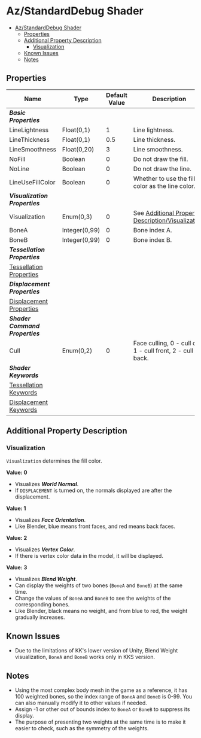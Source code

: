 # Az/StandardDebug Shader

- [Az/StandardDebug Shader](#azstandarddebug-shader)
  - [Properties](#properties)
  - [Additional Property Description](#additional-property-description)
    - [Visualization](#visualization)
  - [Known Issues](#known-issues)
  - [Notes](#notes)

## Properties
| Name                                                             | Type          | Default Value | Description                                                          |
| ---------------------------------------------------------------- | ------------- | ------------- | -------------------------------------------------------------------- |
| ***Basic Properties***                                           |               |               |                                                                      |
| LineLightness                                                    | Float(0,1)    | 1             | Line lightness.                                                      |
| LineThickness                                                    | Float(0,1)    | 0.5           | Line thickness.                                                      |
| LineSmoothness                                                   | Float(0,20)   | 3             | Line smoothness.                                                     |
| NoFill                                                           | Boolean       | 0             | Do not draw the fill.                                                |
| NoLine                                                           | Boolean       | 0             | Do not draw the line.                                                |
| LineUseFillColor                                                 | Boolean       | 0             | Whether to use the fill color as the line color.                     |
| ***Visualization Properties***                                   |               |               |                                                                      |
| Visualization                                                    | Enum(0,3)     | 0             | See [Additional Property Description/Visualization](#visualization). |
| BoneA                                                            | Integer(0,99) | 0             | Bone index A.                                                        |
| BoneB                                                            | Integer(0,99) | 0             | Bone index B.                                                        |
| ***Tessellation Properties***                                    |               |               |                                                                      |
| [Tessellation Properties](tessellation_properties.md#properties) |               |               |                                                                      |
| ***Displacement Properties***                                    |               |               |                                                                      |
| [Displacement Properties](displacement_properties.md#properties) |               |               |                                                                      |
| ***Shader Command Properties***                                  |               |               |                                                                      |
| Cull                                                             | Enum(0,2)     | 0             | Face culling, 0 - cull off, 1 - cull front, 2 - cull back.           |
| ***Shader Keywords***                                            |               |               |                                                                      |
| [Tessellation Keywords](tessellation_properties.md#keywords)     |               |               |                                                                      |
| [Displacement Keywords](displacement_properties.md#keywords)     |               |               |                                                                      |

## Additional Property Description

### Visualization
`Visualization` determines the fill color.

**Value: 0**
- Visualizes ***World Normal***.
- If `DISPLACEMENT` is turned on, the normals displayed are after the displacement.

**Value: 1**
- Visualizes ***Face Orientation***.
- Like Blender, blue means front faces, and red means back faces.

**Value: 2**
- Visualizes ***Vertex Color***.
- If there is vertex color data in the model, it will be displayed.

**Value: 3**
- Visualizes ***Blend Weight***.
- Can display the weights of two bones (`BoneA` and `BoneB`) at the same time.
- Change the values ​​of `BoneA` and `BoneB` to see the weights of the corresponding bones.
- Like Blender, black means no weight, and from blue to red, the weight gradually increases.

## Known Issues
- Due to the limitations of KK's lower version of Unity, Blend Weight visualization, `BoneA` and `BoneB` works only in KKS version.

## Notes
- Using the most complex body mesh in the game as a reference, it has 100 weighted bones, so the index range of `BoneA` and `BoneB` is 0-99. You can also manually modify it to other values if needed.
- Assign -1 or other out of bounds index to `BoneA` or `BoneB` to suppress its display.
- The purpose of presenting two weights at the same time is to make it easier to check, such as the symmetry of the weights.